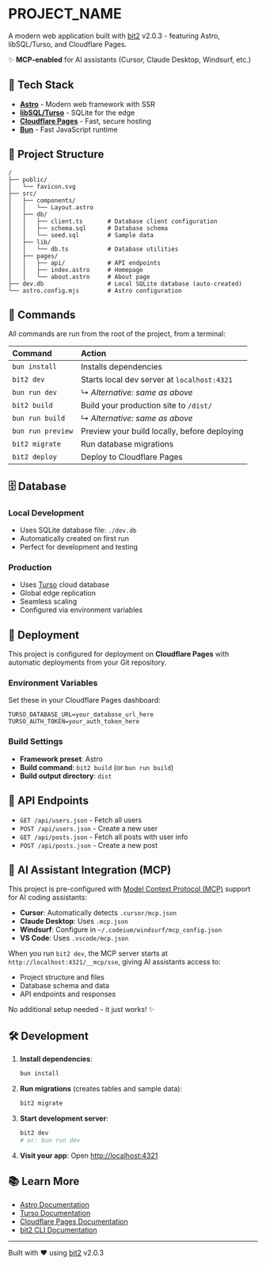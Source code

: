 # PROJECT_NAME

A modern web application built with [bit2](https://github.com/bitbons-ai/bit2) v2.0.3 - featuring Astro, libSQL/Turso, and Cloudflare Pages.

✨ **MCP-enabled** for AI assistants (Cursor, Claude Desktop, Windsurf, etc.)

## 🚀 Tech Stack

- **[Astro](https://astro.build/)** - Modern web framework with SSR
- **[libSQL/Turso](https://turso.tech/)** - SQLite for the edge 
- **[Cloudflare Pages](https://pages.cloudflare.com/)** - Fast, secure hosting
- **[Bun](https://bun.sh/)** - Fast JavaScript runtime

## 📁 Project Structure

```
/
├── public/
│   └── favicon.svg
├── src/
│   ├── components/
│   │   └── Layout.astro
│   ├── db/
│   │   ├── client.ts       # Database client configuration
│   │   ├── schema.sql      # Database schema
│   │   └── seed.sql        # Sample data
│   ├── lib/
│   │   └── db.ts           # Database utilities
│   ├── pages/
│   │   ├── api/            # API endpoints
│   │   ├── index.astro     # Homepage
│   │   └── about.astro     # About page
├── dev.db                  # Local SQLite database (auto-created)
└── astro.config.mjs        # Astro configuration
```

## 🧞 Commands

All commands are run from the root of the project, from a terminal:

| Command                | Action                                           |
| :----------------------| :----------------------------------------------- |
| `bun install`          | Installs dependencies                            |
| `bit2 dev`             | Starts local dev server at `localhost:4321`     |
| `bun run dev`          | ↳ _Alternative: same as above_                   |
| `bit2 build`           | Build your production site to `/dist/`          |
| `bun run build`        | ↳ _Alternative: same as above_                   |
| `bun run preview`      | Preview your build locally, before deploying    |
| `bit2 migrate`         | Run database migrations                          |
| `bit2 deploy`          | Deploy to Cloudflare Pages                       |

## 🗄️ Database

### Local Development
- Uses SQLite database file: `./dev.db`
- Automatically created on first run
- Perfect for development and testing

### Production
- Uses [Turso](https://turso.tech/) cloud database
- Global edge replication
- Seamless scaling
- Configured via environment variables

## 🚀 Deployment

This project is configured for deployment on **Cloudflare Pages** with automatic deployments from your Git repository.

### Environment Variables

Set these in your Cloudflare Pages dashboard:

```
TURSO_DATABASE_URL=your_database_url_here
TURSO_AUTH_TOKEN=your_auth_token_here
```

### Build Settings

- **Framework preset**: Astro
- **Build command**: `bit2 build` (or `bun run build`)
- **Build output directory**: `dist`

## 📖 API Endpoints

- `GET /api/users.json` - Fetch all users
- `POST /api/users.json` - Create a new user
- `GET /api/posts.json` - Fetch all posts with user info
- `POST /api/posts.json` - Create a new post

## 🤖 AI Assistant Integration (MCP)

This project is pre-configured with [Model Context Protocol (MCP)](https://github.com/morinokami/astro-mcp) support for AI coding assistants:

- **Cursor**: Automatically detects `.cursor/mcp.json`
- **Claude Desktop**: Uses `.mcp.json`  
- **Windsurf**: Configure in `~/.codeium/windsurf/mcp_config.json`
- **VS Code**: Uses `.vscode/mcp.json`

When you run `bit2 dev`, the MCP server starts at `http://localhost:4321/__mcp/sse`, giving AI assistants access to:
- Project structure and files
- Database schema and data
- API endpoints and responses

No additional setup needed - it just works! ✨

## 🛠️ Development

1. **Install dependencies**:
   ```bash
   bun install
   ```

2. **Run migrations** (creates tables and sample data):
   ```bash
   bit2 migrate
   ```

3. **Start development server**:
   ```bash
   bit2 dev
   # or: bun run dev
   ```

4. **Visit your app**: Open [http://localhost:4321](http://localhost:4321)

## 📚 Learn More

- [Astro Documentation](https://docs.astro.build)
- [Turso Documentation](https://docs.turso.tech)
- [Cloudflare Pages Documentation](https://developers.cloudflare.com/pages)
- [bit2 CLI Documentation](https://github.com/bitbons-ai/bit2)

---

Built with ❤️ using [bit2](https://github.com/bitbons-ai/bit2) v2.0.3